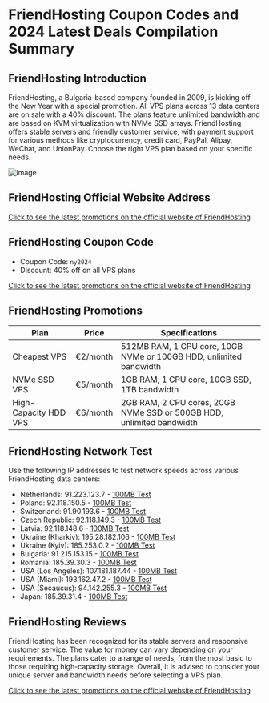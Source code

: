 # FriendHosting Coupon Codes and 2024 Latest Deals Compilation Summary

## FriendHosting Introduction
FriendHosting, a Bulgaria-based company founded in 2009, is kicking off the New Year with a special promotion. All VPS plans across 13 data centers are on sale with a 40% discount. The plans feature unlimited bandwidth and are based on KVM virtualization with NVMe SSD arrays. FriendHosting offers stable servers and friendly customer service, with payment support for various methods like cryptocurrency, credit card, PayPal, Alipay, WeChat, and UnionPay. Choose the right VPS plan based on your specific needs.

![image](https://github.com/maxwellmatthew987/FriendHosting/assets/167677800/cef5a78e-8b95-45b1-b754-b19da0bce668)

## FriendHosting Official Website Address
[Click to see the latest promotions on the official website of FriendHosting](https://my.friendhosting.net/pl.php?48935)

## FriendHosting Coupon Code
- Coupon Code: `ny2024`
- Discount: 40% off on all VPS plans

[Click to see the latest promotions on the official website of FriendHosting](https://my.friendhosting.net/pl.php?48935)

## FriendHosting Promotions
| Plan                          | Price     | Specifications                             |
|------------------------------|-----------|--------------------------------------------|
| Cheapest VPS                  | €2/month  | 512MB RAM, 1 CPU core, 10GB NVMe or 100GB HDD, unlimited bandwidth |
| NVMe SSD VPS                  | €5/month  | 1GB RAM, 1 CPU core, 10GB SSD, 1TB bandwidth |
| High-Capacity HDD VPS          | €6/month  | 2GB RAM, 2 CPU cores, 20GB NVMe SSD or 500GB HDD, unlimited bandwidth |

## FriendHosting Network Test
Use the following IP addresses to test network speeds across various FriendHosting data centers:

- Netherlands: 91.223.123.7 - [100MB Test](http://lg-nl.friendhosting.net/100MB.test)
- Poland: 92.118.150.5 - [100MB Test](http://lg-pl.friendhosting.net/100MB.test)
- Switzerland: 91.90.193.6 - [100MB Test](http://lg-ch.friendhosting.net/100MB.test)
- Czech Republic: 92.118.149.3 - [100MB Test](http://lg-cz.friendhosting.net/100MB.test)
- Latvia: 92.118.148.6 - [100MB Test](http://lg-lv.friendhosting.net/100MB.test)
- Ukraine (Kharkiv): 195.28.182.106 - [100MB Test](http://lg-ua.friendhosting.net/100MB.test)
- Ukraine (Kyiv): 185.253.0.2 - [100MB Test](http://lg-ua-kyiv.friendhosting.net/100MB.test)
- Bulgaria: 91.215.153.15 - [100MB Test](http://lg-bg.friendhosting.net/100MB.test)
- Romania: 185.39.30.3 - [100MB Test](http://lg-ro.friendhosting.net/100MB.test)
- USA (Los Angeles): 107.181.187.44 - [100MB Test](http://lg-us.friendhosting.net/100MB.test)
- USA (Miami): 193.162.47.2 - [100MB Test](http://lg-us-mia.friendhosting.net/100MB.test)
- USA (Secaucus): 94.142.255.3 - [100MB Test](http://lg-us-nj.friendhosting.net/100MB.test)
- Japan: 185.39.31.4 - [100MB Test](http://lg-jp.friendhosting.net/100MB.test)

## FriendHosting Reviews
FriendHosting has been recognized for its stable servers and responsive customer service. The value for money can vary depending on your requirements. The plans cater to a range of needs, from the most basic to those requiring high-capacity storage. Overall, it is advised to consider your unique server and bandwidth needs before selecting a VPS plan.

[Click to see the latest promotions on the official website of FriendHosting](https://my.friendhosting.net/pl.php?48935)


